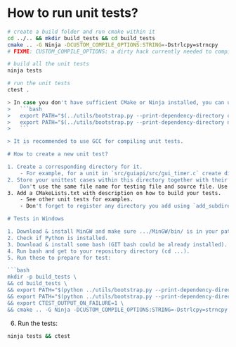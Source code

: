 # How to run unit tests?

```bash
# create a build folder and run cmake within it
cd ../.. && mkdir build_tests && cd build_tests
cmake .. -G Ninja -DCUSTOM_COMPILE_OPTIONS:STRING=-Dstrlcpy=strncpy
# FIXME: CUSTOM_COMPILE_OPTIONS: a dirty hack currently needed to compile some tests on platforms without strlcpy

# build all the unit tests
ninja tests

# run the unit tests
ctest .

> In case you don't have sufficient CMake or Ninja installed, you can use the ones downloaded by build.py/bootstrap.py:
>   ```bash
>   export PATH="$(../utils/bootstrap.py --print-dependency-directory cmake)/bin:$PATH"
>   export PATH="$(../utils/bootstrap.py --print-dependency-directory ninja):$PATH"
>   ```

> It is recommended to use GCC for compiling unit tests.

# How to create a new unit test?

1. Create a corresponding directory for it.
    - For example, for a unit in `src/guiapi/src/gui_timer.c` create directory `tests/unit/guiapi/gui_timer`.
2. Store your unittest cases within this directory together with their dependencies.
    Don't use the same file name for testing file and source file. Use '.cpp' extension.
3. Add a CMakeLists.txt with description on how to build your tests.
    - See other unit tests for examples.
    - Don't forget to register any directory you add using `add_subdirectory` in CMakeLists.txt in the same directory.

# Tests in Windows

1. Download & install MinGW and make sure .../MinGW/bin/ is in your path.
2. Check if Python is installed.
3. Download & install some bash (GIT bash could be already installed).
4. Run bash and get to your repository directory (cd ...).
5. Run these to prepare for test:

```bash
mkdir -p build_tests \
&& cd build_tests \
&& export PATH="$(python ../utils/bootstrap.py --print-dependency-directory cmake)/bin:$PATH" \
&& export PATH="$(python ../utils/bootstrap.py --print-dependency-directory ninja):$PATH" \
&& export CTEST_OUTPUT_ON_FAILURE=1 \
&& cmake .. -G Ninja -DCUSTOM_COMPILE_OPTIONS:STRING=-Dstrlcpy=strncpy
```

6. Run the tests:

```bash
ninja tests && ctest
```
